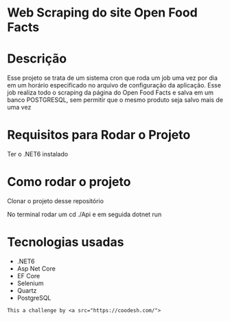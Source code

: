 # Web Scraping do site Open Food Facts

# Descrição

<p>Esse projeto se trata de um sistema cron que roda um job uma vez por dia em um horário especificado no arquivo de configuração da aplicação. Esse job realiza todo o scraping da página do Open Food Facts e salva em um banco POSTGRESQL, sem permitir que o mesmo produto seja salvo mais de uma vez</p>

# Requisitos para Rodar o Projeto

<p> Ter o .NET6 instalado</p>

# Como rodar o projeto

<p> Clonar o projeto desse repositório</p>
<p> No terminal rodar um cd ./Api e em seguida dotnet run</p>

# Tecnologias usadas
<ul>
  <li>.NET6</li>
  <li>Asp Net Core</li>
  <li>EF Core</li>
  <li>Selenium</li>
  <li>Quartz</li>
  <li>PostgreSQL</li>
</ul>

```
This a challenge by <a src="https://coodesh.com/">
```


